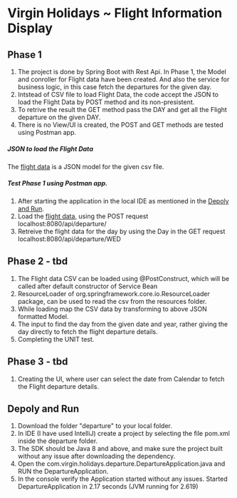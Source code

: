 # Virgin Holidays ~ Flight Information Display
## Phase 1
1) The project is done by Spring Boot with Rest Api. In Phase 1, the Model and conroller for Flight data have been created. 
And also the service for business logic, in this case fetch the departures for the given day.
1) Intstead of CSV file to load Flight Data, the code accept the JSON to load the Flight Data by POST method and its non-presistent.
1) To retrive the result the GET method pass the DAY and get all the Flight departure on the given DAY.
1) There is no View/UI is created, the POST and GET methods are tested using Postman app.

##### JSON to load the Flight Data
The [flight data](FlightData.json) is a JSON model for the given csv file.

##### Test Phase 1 using Postman app.
1) After starting the application in the local IDE as mentioned in the [Depoly and Run](#deploy-and-run).
1) Load the [flight data](FlightData.json), using the POST request localhost:8080/api/departure/
1) Retreive the flight data for the day by using the Day in the GET request localhost:8080/api/departure/WED

## Phase 2 - tbd
1) The Flight data CSV can be loaded using @PostConstruct, which will be called after default constructor of Service Bean
1) ResourceLoader of org.springframework.core.io.ResourceLoader package, can be used to read the csv from the resources folder.
1) While loading map the CSV data by transforming to above JSON formatted Model.
1) The input to find the day from the given date and year, rather giving the day directly to fetch the flight departure details.
1) Completing the UNIT test.

## Phase 3 - tbd
1) Creating the UI, where user can select the date from Calendar to fetch the Flight departure details.

## Depoly and Run
1) Download the folder "departure" to your local folder.
1) In IDE (I have used IntelliJ) create a project by selecting the file pom.xml inside the departure folder.
1) The SDK should be Java 8 and above, and make sure the project built without any issue after downloading the dependency.
1) Open the com.virgin.holidays.departure.DepartureApplication.java and RUN the DepartureApplication.
1) In the console verify the Application started without any issues. 
    Started DepartureApplication in 2.17 seconds (JVM running for 2.619)
